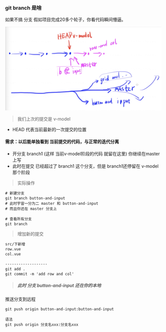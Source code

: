 ### git branch 是啥

如果不搞 分支 假如项目完成20多个轮子，你看代码瞬间懵逼。

![](https://raw.githubusercontent.com/slTrust/note/master/gulu/g07_01.png)

> 我们上次的提交是 v-model

- HEAD 代表当前最新的一次提交的位置

#### 需求：以后能单独看到 当前提交的代码，与正常的迭代分离

- 开分支 branch1 (这样 当前v-model阶段的代码 就留在这里) 你继续在master上写
- 此时在提交 已经超过了 branch1 这个分支，但是 branch1还停留在 v-model那个阶段

> 实际操作

```
# 新建分支
git branch button-and-input
# 此时宇宙一分为二 master 和 button-and-input
# 而且你还在 master 分支上

# 查看所有分支
git branch
``` 

> 增加新的提交

```
src/下新增
row.vue
col.vue

-------------------
git add .
git commit -m 'add row and col'
```

> ##### 此时 分支 button-and-input 还在你的本地

推送分支到远程

```
git push origin button-and-input:button-and-input

语法
git push origin 分支名xxx:分支名xxx
``` 

